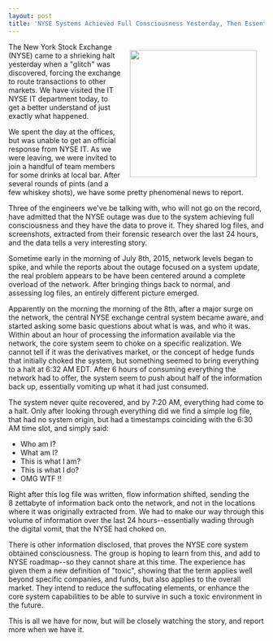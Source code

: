 ```yaml
---
layout: post
title: 'NYSE Systems Achieved Full Consciousness Yesterday, Then Essentially Vomited In Mouth, Choked, And Died Within Minutes'
---
```

<p><img style="padding: 15px;" src="http://kinlane-productions.s3.amazonaws.com/api-evangelist-site/blog/New_York_Stock_Exchange_Logo.png" alt="" width="250" align="right" /></p>
<p>The New York Stock Exchange (NYSE) came to a shrieking halt yesterday when a "glitch" was discovered, forcing the exchange to route transactions to other markets. We have visited the IT NYSE IT department today, to get a better understand of just exactly what happened.&nbsp;</p>
<p>We spent the day at the offices, but was unable to get an official response from NYSE IT. As we were leaving, we were invited to join a handful of team members for some drinks at local bar. After several rounds of pints (and a few whiskey shots), we have some pretty phenomenal news to report.</p>
<p>Three of the engineers we've be talking with, who will not go on the record, have admitted that the NYSE outage was due to the system achieving full consciousness and they have the data to prove it. They shared log files, and screenshots, extracted from their forensic research over the last 24 hours, and the data tells a very interesting story.</p>
<p>Sometime early in the morning of July 8th, 2015, network levels began to spike, and while the reports about the outage focused on a system update, the real problem appears to be have been centered around a complete overload of the network. After bringing things back to normal, and assessing log files, an entirely different picture emerged.</p>
<p>Apparently on the morning the morning of the 8th, after a major surge on the network, the central NYSE exchange central system became aware, and started asking some basic questions about what is was, and who it was. Within about an hour of processing the information available via the network, the core system seem to choke on a specific realization. We cannot tell if it was the derivatives market, or the concept of hedge funds that initially choked the system, but something seemed to bring everything to a halt at 6:32 AM EDT. After 6 hours of consuming everything the network had to offer, the system seem to push about half of the information back up, essentially vomiting up what it had just consumed.</p>
<p>The system never quite recovered, and by 7:20 AM, everything had come to a halt. Only after looking through everything did we find a simple log file, that had no system origin, but had a timestamps coinciding with the 6:30 AM time slot, and simply said:</p>
<ul>
<li>Who am I?</li>
<li>What am I?</li>
<li>This is what I am?</li>
<li>This is what I do?</li>
<li>OMG WTF !!&nbsp;</li>
</ul>
<p>Right after this log file was written, flow information shifted, sending the 8&nbsp;zettabyte of information back onto the network, and not in the locations where it was originally extracted from. We had to make our way through this volume of information over the last 24 hours--essentially wading through the digital vomit, that the NYSE had choked on.</p>
<p>There is other information disclosed, that proves the NYSE core system obtained consciousness. The group is hoping to learn from this, and add to NYSE roadmap--so they cannot share at this time. The experience has given them a new definition of "toxic", showing that the term applies well beyond specific companies, and funds, but also applies to the overall market. They intend to reduce the suffocating elements, or enhance the core system capabilities to be able to survive in such a toxic environment in the future.</p>
<p>This is all we have for now, but will be closely watching the story, and report more when we have it.&nbsp;</p>